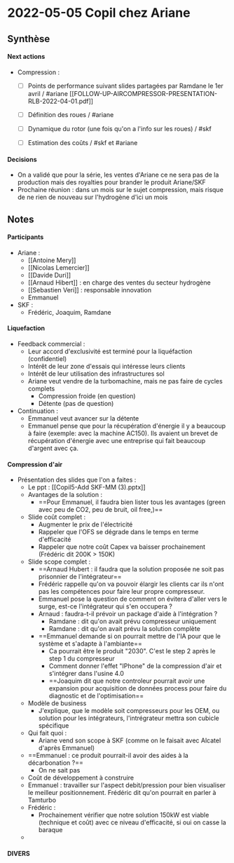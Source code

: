 # 2022-05-05 Copil chez Ariane

## Synthèse

#### Next actions
- Compression :
	- [ ] Points de performance suivant slides partagées par Ramdane le 1er avril / #ariane
	[[FOLLOW-UP-AIRCOMPRESSOR-PRESENTATION-RLB-2022-04-01.pdf]]
	- [ ] Définition des roues / #ariane 
	- [ ] Dynamique du rotor (une fois qu'on a l'info sur les roues) / #skf
	- [ ] Estimation des coûts / #skf et #ariane



#### Decisions
- On a validé que pour la série, les ventes d'Ariane ce ne sera pas de la production mais des royalties pour brander le produit Ariane/SKF
- Prochaine réunion : dans un mois sur le sujet compression, mais risque de ne rien de nouveau sur l'hydrogène d'ici un mois

## Notes

#### Participants
- Ariane :
	- [[Antoine Mery]]
	- [[Nicolas Lemercier]]
	- [[Davide Duri]]
	- [[Arnaud Hibert]] : en charge des ventes du secteur hydrogène
	- [[Sebastien Veri]] : responsable innovation
	- Emmanuel
- SKF :
	- Frédéric, Joaquim, Ramdane

#### Liquefaction
- Feedback commercial :
	- Leur accord d'exclusivité est terminé pour la liquéfaction (confidentiel)
	- Intérêt de leur zone d'essais qui intéresse leurs clients
	- Intérêt de leur utilisation des infrastructures sol
	- Ariane veut vendre de la turbomachine, mais ne pas faire de cycles complets
		- Compression froide (en question)
		- Détente (pas de question)
- Continuation :
	- Emmanuel veut avancer sur la détente
	- Emmanuel pense que pour la récupération d'énergie il y a beaucoup à faire (exemple: avec la machine AC150). Ils avaient un brevet de récupération d'énergie avec une entreprise qui fait beaucoup d'argent avec ça.

#### Compression d'air
- Présentation des slides que l'on a faites :
	- Le ppt : [[Copil5-Add SKF-MM (3).pptx]]
	- Avantages de la solution :
		- ==Pour Emmanuel, il faudra bien lister tous les avantages (green avec peu de CO2, peu de bruit, oil free,)==
	- Slide coût complet :
		- Augmenter le prix de l'électricité
		- Rappeler que l'OFS se dégrade dans le temps en terme d'efficacité
		- Rappeler que notre coût Capex va baisser prochainement (Frédéric dit 200K > 150K)
	- Slide scope complet :
		- ==Arnaud Hubert : il faudra que la solution proposée ne soit pas prisonnier de l'intégrateur==
		- Frédéric rappelle qu'on va pouvoir élargir les clients car ils n'ont pas les compétences pour faire leur propre compresseur.
		- Emmanuel pose la question de comment on évitera d'aller vers le surge, est-ce l'intégrateur qui s'en occupera ?
		- Arnaud : faudra-t-il prévoir un package d'aide à l'intégration ?
			- Ramdane : dit qu'on avait prévu compresseur uniquement
			- Ramdane : dit qu'on avait prévu la solution complète
		- ==Emmanuel demande si on pourrait mettre de l'IA pour que le système et s'adapte à l'ambiante==
			- Ca pourrait être le produit "2030". C'est le step 2 après le step 1 du compresseur
			- Comment donner l'effet "IPhone" de la compression d'air et s'intégrer dans l'usine 4.0
			- ==Joaquim dit que notre controleur pourrait avoir une expansion pour acquisition de données process pour faire du diagnostic et de l'optimisation==
	- Modèle de business
		- J'explique, que le modèle soit compresseurs pour les OEM, ou solution pour les intégrateurs, l'intrégrateur mettra son cubicle spécifique
	- Qui fait quoi :
		- Ariane vend son scope à SKF (comme on le faisait avec Alcatel d'après Emmanuel)
	- ==Emmanuel : ce produit pourrait-il avoir des aides à la décarbonation ?==
		- On ne sait pas
	- Coût de développement à construire
	- Emmanuel : travailler sur l'aspect debit/pression pour bien visualiser le meilleur positionnement. Frédéric dit qu'on pourrait en parler à Tamturbo
	- Frédéric :
		- Prochainement vérifier que notre solution 150kW est viable (technique et coût) avec ce niveau d'efficacité, si oui on casse la baraque
	- 

#### DIVERS


